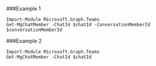 ###Example 1
```
Import-Module Microsoft.Graph.Teams
Get-MgChatMember -ChatId $chatId -ConversationMemberId $conversationMemberId
```
###Example 2
```
Import-Module Microsoft.Graph.Teams
Get-MgChatMember -ChatId $chatId
```
